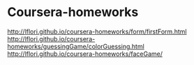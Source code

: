 # Coursera-homeworks
http://lflori.github.io/coursera-homeworks/form/firstForm.html
http://lflori.github.io/coursera-homeworks/guessingGame/colorGuessing.html
http://lflori.github.io/coursera-homeworks/faceGame/
